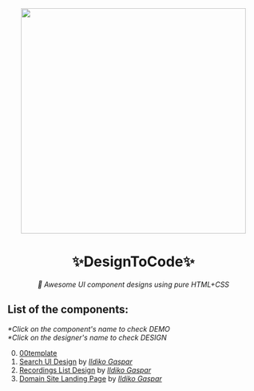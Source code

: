 <div align='center'>
  <img src='https://github.com/DevDesigneer/designtocode/tree/main/site/banner.png' height='450'/>
  <h1>✨DesignToCode✨</h1>
  <em> 🦋 Awesome UI component designs using pure HTML+CSS </em>
</div>

## List of the components:

_\*Click on the component's name to check DEMO_<br/>
_\*Click on the designer's name to check DESIGN_

0. [00template](https://devdesigneer.github.io/designtocode/00template/)
1. [Search UI Design](https://devdesigneer.github.io/designtocode/01searchUI-1/) by _[Ildiko Gaspar](https://dribbble.com/shots/14183671-Search-UI-Design)_
2. [Recordings List Design](https://devdesigneer.github.io/designtocode/02recList/) by _[Ildiko Gaspar](https://dribbble.com/shots/14165497-Recordings-List)_
3. [Domain Site Landing Page](https://absphreak.github.io/designtocode/03domainLandingSite/) by _[Ildiko Gaspar](https://dribbble.com/shots/14033752-Domain-Site-Landing-Page)_
